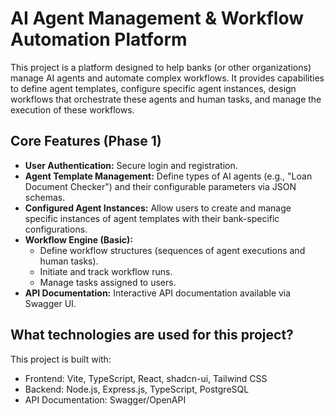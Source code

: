 # AI Agent Management & Workflow Automation Platform

This project is a platform designed to help banks (or other organizations) manage AI agents and automate complex workflows. It provides capabilities to define agent templates, configure specific agent instances, design workflows that orchestrate these agents and human tasks, and manage the execution of these workflows.


## Core Features (Phase 1)

*   **User Authentication:** Secure login and registration.
*   **Agent Template Management:** Define types of AI agents (e.g., "Loan Document Checker") and their configurable parameters via JSON schemas.
*   **Configured Agent Instances:** Allow users to create and manage specific instances of agent templates with their bank-specific configurations.
*   **Workflow Engine (Basic):**
    *   Define workflow structures (sequences of agent executions and human tasks).
    *   Initiate and track workflow runs.
    *   Manage tasks assigned to users.
*   **API Documentation:** Interactive API documentation available via Swagger UI.

## What technologies are used for this project?

This project is built with:

- Frontend: Vite, TypeScript, React, shadcn-ui, Tailwind CSS
- Backend: Node.js, Express.js, TypeScript, PostgreSQL
- API Documentation: Swagger/OpenAPI


